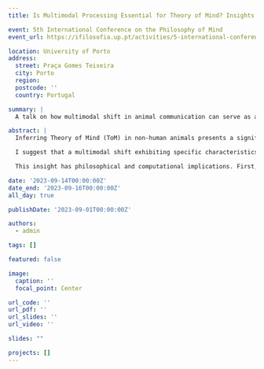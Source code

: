 ```yaml
---
title: Is Multimodal Processing Essential for Theory of Mind? Insights from Non-Human Animals and AI

event: 5th International Conference on the Philosophy of Mind
event_url: https://ifilosofia.up.pt/activities/5-international-conference-philosophy-mind

location: University of Porto
address:
  street: Praça Gomes Teixeira
  city: Porto
  region: 
  postcode: ''
  country: Portugal

summary: |
  A talk on how multimodal shift in animal communication can serve as an indirect indicator of Theory of Mind, with implications for both philosophy of mind and AI modeling.

abstract: |
  Inferring Theory of Mind (ToM) in non-human animals presents a significant challenge due to the absence of linguistic reports. Traditional approaches rely on behavioral paradigms that may be interpreted through alternative, non-mentalistic explanations. To address this, I explore multimodal shift—the ability to switch communication channels when the current one is disrupted—as a potential indirect indicator of ToM. Unlike traditional ToM tests based on false belief tasks, multimodal shifts offer a more ecologically valid approach, as they emerge in spontaneous communicative interactions rather than structured experimental setups.

  I suggest that a multimodal shift exhibiting specific characteristics—not being an invariant response to a stimulus, relying on redundant and free signals, occurring only in the presence of a perceiver, and involving both production and perceptual aspects of communication—may necessitate meta-representational capacities. If non-human animals demonstrate such abilities, this would suggest that ToM does not require language but rather a sufficient degree of multimodal cognitive flexibility.

  This insight has philosophical and computational implications. First, it challenges human-centric models of ToM, reinforcing the idea that mental state attribution is a gradual, distributed trait across species rather than a uniquely human faculty. Second, it provides a framework for evaluating ToM-like capacities in AI and computational models, positing that ToM is not intrinsic to language but a product of multimodal cognition. Unlike non-human animals, current AI architectures, such as large language models (LLMs), rely on unimodal processing and lack adaptive sensory integration, making them fundamentally limited in simulating genuine mind attribution. However, multimodal AI models designed to integrate and flexibly adapt across sensory modalities could approximate higher-order cognition more effectively. If ToM requires the ability to dynamically process multimodal information, then replicating this structure in AI may offer novel insights into the mechanisms underlying human mental state attribution.

date: '2023-09-14T00:00:00Z'
date_end: '2023-09-16T00:00:00Z'
all_day: true

publishDate: '2023-09-01T00:00:00Z'

authors:
  - admin

tags: []

featured: false

image:
  caption: ''
  focal_point: Center

url_code: ''
url_pdf: ''
url_slides: ''
url_video: ''

slides: ""

projects: []
---
```

